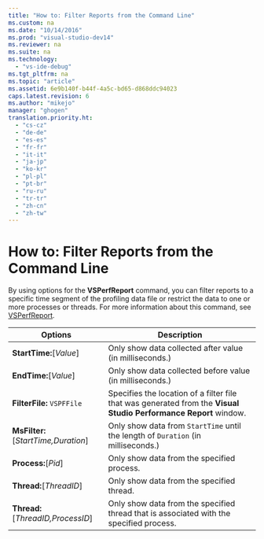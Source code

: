 ```yaml
---
title: "How to: Filter Reports from the Command Line"
ms.custom: na
ms.date: "10/14/2016"
ms.prod: "visual-studio-dev14"
ms.reviewer: na
ms.suite: na
ms.technology: 
  - "vs-ide-debug"
ms.tgt_pltfrm: na
ms.topic: "article"
ms.assetid: 6e9b140f-b44f-4a5c-bd65-d868ddc94023
caps.latest.revision: 6
ms.author: "mikejo"
manager: "ghogen"
translation.priority.ht: 
  - "cs-cz"
  - "de-de"
  - "es-es"
  - "fr-fr"
  - "it-it"
  - "ja-jp"
  - "ko-kr"
  - "pl-pl"
  - "pt-br"
  - "ru-ru"
  - "tr-tr"
  - "zh-cn"
  - "zh-tw"
---
```

# How to: Filter Reports from the Command Line
By using options for the **VSPerfReport** command, you can filter reports to a specific time segment of the profiling data file or restrict the data to one or more processes or threads. For more information about this command, see [VSPerfReport](../profiling/vsperfreport.md).  
  
|Options|Description|  
|-------------|-----------------|  
|**StartTime:**[*Value*]|Only show data collected after value (in milliseconds.)|  
|**EndTime:**[*Value*]|Only show data collected before value (in milliseconds.)|  
|**FilterFile:** `VSPFFile`|Specifies the location of a filter file that was generated from the **Visual Studio Performance Report** window.|  
|**MsFilter:**[*StartTime,Duration*]|Only show data from `StartTime` until the length of `Duration` (in milliseconds.)|  
|**Process:**[*Pid*]|Only show data from the specified process.|  
|**Thread:**[*ThreadID*]|Only show data from the specified thread.|  
|**Thread:**[*ThreadID,ProcessID*]|Only show data from the specified thread that is associated with the specified process.|